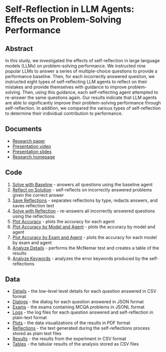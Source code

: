 # Self-Reflection in LLM Agents: Effects on Problem-Solving Performance

## Abstract
In this study, we investigated the effects of self-reflection in large language models (LLMs) on problem-solving performance. We instructed nine popular LLMs to answer a series of multiple-choice questions to provide a performance baseline. Then, for each incorrectly answered question, we instructed eight types of self-reflecting LLM agents to reflect on their mistakes and provide themselves with guidance to improve problem-solving. Then, using this guidance, each self-reflecting agent attempted to re-answer the same questions again. Our results indicate that LLM agents are able to significantly improve their problem-solving performance through self-reflection. In addition, we compared the various types of self-reflection to determine their individual contribution to performance. 

## Documents
 - [Research paper](https://arxiv.org/abs/2405.06682)
 - [Presentation video](https://youtu.be/VvhpKAXe_Mc)
 - [Presentation slides](https://matthewrenze.com/wp-content/uploads/presentations/self-reflection.pdf)
 - [Research homepage](https://matthewrenze.com/research/self-reflection-in-llm-agents/)

## Code
1. [Solve with Baseline](source/1_solve_with_baseline.py) - answers all questions using the baseline agent
2. [Reflect on Solution](source/2_reflect_on_solutions.py) - self-reflects on incorrectly answered problems given the correct answer
3. [Save Reflections](source/3_save_reflections.py) - separates reflections by type, redacts answers, and saves reflection text
4. [Solve with Reflection](source/4_solve_with_reflections.py) - re-answers all incorrectly answered questions using the reflections
5. [Plot Accuracy](source/5_plot_accuracy.py) - plots the accuracy for each agent
6. [Plot Accuracy by Model and Agent](source/6_plot_accuracy_by_model_and_agent.py) - plots the accuracy by model and agent
7. [Plot Accuracy by Exam and Agent](source/7_plot_accuracy_by_exam_and_agent.py) - plots the accuracy for each model by exam and agent
8. [Analyze Details](source/8_analyze_details.py) - performs the McNemar test and creates a table of the results
9. [Analyze Keywords](source/9_analyze_keywords.py) - analyzes the error keywords produced by the self-reflections

## Data
 - [Details](data/details/) - the low-level level details for each question answered in CSV format
 - [Dialogs](data/dialogs/) - the dialog for each question answered in JSON format
 - [Exams](data/exams/) - the exams containing MCQA problems in JSONL format
 - [Logs](data/logs/) - the log files for each question answered and self-reflection in plain-text format
 - [Plots](data/plots/) - the data visualizations of the results in PDF format
 - [Reflections](data/reflections/) - the text generated during the self-reflections process stored as plain text files
 - [Results](data/results/) - the results from the experiment in CSV format
 - [Tables](data/tables/) - the tabular results of the analysis stored as CSV files

